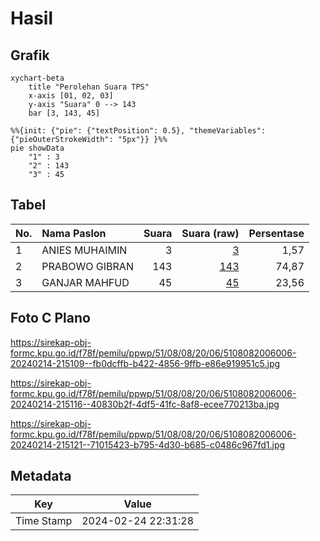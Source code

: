 # Hasil

## Grafik

```mermaid
xychart-beta
    title "Perolehan Suara TPS"
    x-axis [01, 02, 03]
    y-axis "Suara" 0 --> 143
    bar [3, 143, 45]
```

```mermaid
%%{init: {"pie": {"textPosition": 0.5}, "themeVariables": {"pieOuterStrokeWidth": "5px"}} }%%
pie showData
    "1" : 3
    "2" : 143
    "3" : 45
```

## Tabel

| No. | Nama Paslon    | Suara | Suara (raw) | Persentase |
|:--- |:-------------- | -----:| -----------:| ----------:|
| 1   | ANIES MUHAIMIN | 3     | [3][p-1]    | 1,57       |
| 2   | PRABOWO GIBRAN | 143   | [143][p-2]  | 74,87      |
| 3   | GANJAR MAHFUD  | 45    | [45][p-3]   | 23,56      |


[p-1]: https://github.com/gigit-pemilu/pemilu-2024-51-bali/blob/main/pilpres/hitung-suara/sub/51-bali/sub/08-buleleng/sub/08-kubutambahan/sub/2006-depeha/sub/006-tps/sub/paslon-1.txt
[p-2]: https://github.com/gigit-pemilu/pemilu-2024-51-bali/blob/main/pilpres/hitung-suara/sub/51-bali/sub/08-buleleng/sub/08-kubutambahan/sub/2006-depeha/sub/006-tps/sub/paslon-2.txt
[p-3]: https://github.com/gigit-pemilu/pemilu-2024-51-bali/blob/main/pilpres/hitung-suara/sub/51-bali/sub/08-buleleng/sub/08-kubutambahan/sub/2006-depeha/sub/006-tps/sub/paslon-3.txt

## Foto C Plano

https://sirekap-obj-formc.kpu.go.id/f78f/pemilu/ppwp/51/08/08/20/06/5108082006006-20240214-215109--fb0dcffb-b422-4856-9ffb-e86e919951c5.jpg

https://sirekap-obj-formc.kpu.go.id/f78f/pemilu/ppwp/51/08/08/20/06/5108082006006-20240214-215116--40830b2f-4df5-41fc-8af8-ecee770213ba.jpg

https://sirekap-obj-formc.kpu.go.id/f78f/pemilu/ppwp/51/08/08/20/06/5108082006006-20240214-215121--71015423-b795-4d30-b685-c0486c967fd1.jpg


## Metadata

| Key        | Value               |
| ---------- | ------------------- |
| Time Stamp | 2024-02-24 22:31:28 |



